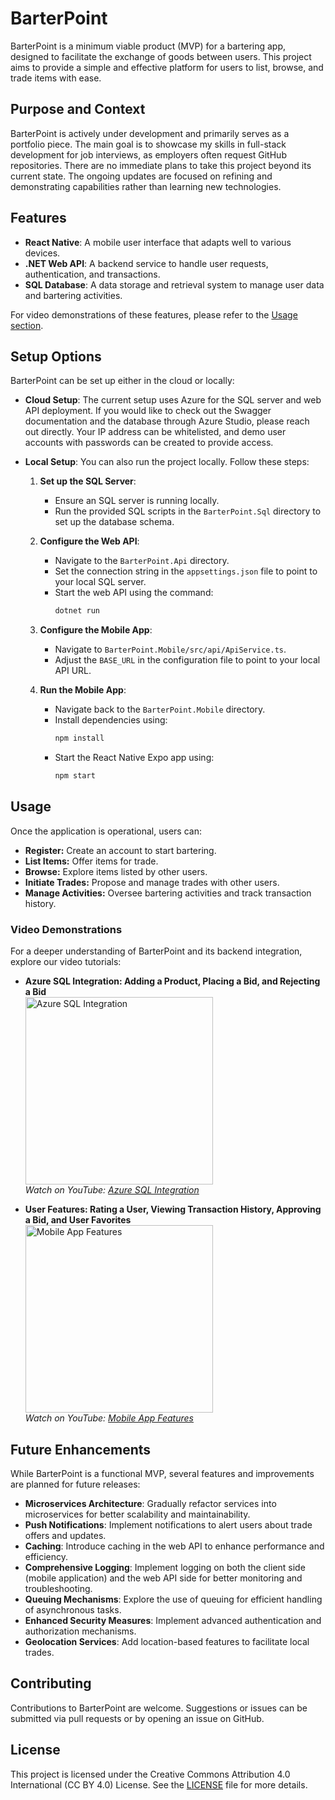 # BarterPoint

BarterPoint is a minimum viable product (MVP) for a bartering app, designed to facilitate the exchange of goods between users. This project aims to provide a simple and effective platform for users to list, browse, and trade items with ease.

## Purpose and Context

BarterPoint is actively under development and primarily serves as a portfolio piece. The main goal is to showcase my skills in full-stack development for job interviews, as employers often request GitHub repositories. There are no immediate plans to take this project beyond its current state. The ongoing updates are focused on refining and demonstrating capabilities rather than learning new technologies.

## Features

- **React Native**: A mobile user interface that adapts well to various devices.
- **.NET Web API**: A backend service to handle user requests, authentication, and transactions.
- **SQL Database**: A data storage and retrieval system to manage user data and bartering activities.

For video demonstrations of these features, please refer to the [Usage section](#usage).

## Setup Options

BarterPoint can be set up either in the cloud or locally:

- **Cloud Setup**: The current setup uses Azure for the SQL server and web API deployment. If you would like to check out the Swagger documentation and the database through Azure Studio, please reach out directly. Your IP address can be whitelisted, and demo user accounts with passwords can be created to provide access.

- **Local Setup**: You can also run the project locally. Follow these steps:

    1. **Set up the SQL Server**:
        - Ensure an SQL server is running locally.
        - Run the provided SQL scripts in the `BarterPoint.Sql` directory to set up the database schema.

    2. **Configure the Web API**:
        - Navigate to the `BarterPoint.Api` directory.
        - Set the connection string in the `appsettings.json` file to point to your local SQL server.
        - Start the web API using the command:
            ```sh
            dotnet run
            ```

    3. **Configure the Mobile App**:
        - Navigate to `BarterPoint.Mobile/src/api/ApiService.ts`.
        - Adjust the `BASE_URL` in the configuration file to point to your local API URL.

    4. **Run the Mobile App**:
        - Navigate back to the `BarterPoint.Mobile` directory.
        - Install dependencies using:
          ```sh
          npm install
          ```
        - Start the React Native Expo app using:
          ```sh
          npm start
          ```

## Usage

Once the application is operational, users can:

- **Register:** Create an account to start bartering.
- **List Items:** Offer items for trade.
- **Browse:** Explore items listed by other users.
- **Initiate Trades:** Propose and manage trades with other users.
- **Manage Activities:** Oversee bartering activities and track transaction history.

### Video Demonstrations

For a deeper understanding of BarterPoint and its backend integration, explore our video tutorials:

- **Azure SQL Integration: Adding a Product, Placing a Bid, and Rejecting a Bid**  
  <a href="https://youtu.be/zPqRwxAFm4k?si=HMBVvn4WwxGtXvWt">
    <img src="https://img.youtube.com/vi/zPqRwxAFm4k/0.jpg" alt="Azure SQL Integration" width="300"/>
  </a>  
  *Watch on YouTube: [Azure SQL Integration](https://youtu.be/zPqRwxAFm4k?si=HMBVvn4WwxGtXvWt)*

- **User Features: Rating a User, Viewing Transaction History, Approving a Bid, and User Favorites**  
  <a href="https://youtu.be/UssjjZkvYl0">
    <img src="https://img.youtube.com/vi/UssjjZkvYl0/0.jpg" alt="Mobile App Features" width="300"/>
  </a>  
  *Watch on YouTube: [Mobile App Features](https://youtu.be/UssjjZkvYl0)*

## Future Enhancements

While BarterPoint is a functional MVP, several features and improvements are planned for future releases:

- **Microservices Architecture**: Gradually refactor services into microservices for better scalability and maintainability.
- **Push Notifications**: Implement notifications to alert users about trade offers and updates.
- **Caching**: Introduce caching in the web API to enhance performance and efficiency.
- **Comprehensive Logging**: Implement logging on both the client side (mobile application) and the web API side for better monitoring and troubleshooting.
- **Queuing Mechanisms**: Explore the use of queuing for efficient handling of asynchronous tasks.
- **Enhanced Security Measures**: Implement advanced authentication and authorization mechanisms.
- **Geolocation Services**: Add location-based features to facilitate local trades.

## Contributing

Contributions to BarterPoint are welcome. Suggestions or issues can be submitted via pull requests or by opening an issue on GitHub.

## License

This project is licensed under the Creative Commons Attribution 4.0 International (CC BY 4.0) License. See the [LICENSE](./LICENSE) file for more details.